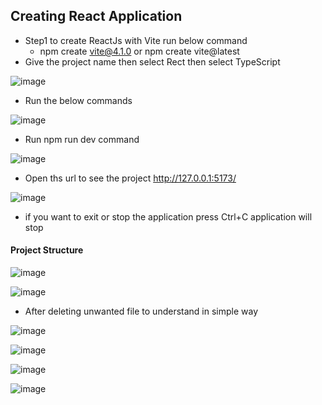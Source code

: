 ## Creating React Application 

* Step1 to create ReactJs with Vite run below command
    * npm create vite@4.1.0  or npm create vite@latest
* Give the project name then select Rect then select TypeScript

 ![image](https://github.com/veerrajukakarla434/2025-Front-End-Technology-Stack-Pilot-Project/assets/40323661/8783320e-2c4f-42fc-b05b-c3cd9eca027a)

* Run the below commands

![image](https://github.com/veerrajukakarla434/2025-Front-End-Technology-Stack-Pilot-Project/assets/40323661/345aeb81-f161-4cbd-9c82-52cd821805b5)

* Run npm run dev  command
  
![image](https://github.com/veerrajukakarla434/2025-Front-End-Technology-Stack-Pilot-Project/assets/40323661/c2d769a4-56ca-4066-a484-e6a170f42fd7)

 * Open ths url to see the project http://127.0.0.1:5173/

![image](https://github.com/veerrajukakarla434/2025-Front-End-Technology-Stack-Pilot-Project/assets/40323661/c0bb08a6-776f-4c34-9371-9ee8c927324b)

* if you want to exit or stop the application  press Ctrl+C application will stop
 
#### Project Structure 

![image](https://github.com/veerrajukakarla434/2025-Front-End-Technology-Stack-Pilot-Project/assets/40323661/cba679ac-2f40-411a-a6ec-50e2a3783e27)

![image](https://github.com/veerrajukakarla434/2025-Front-End-Technology-Stack-Pilot-Project/assets/40323661/9fe6e419-2b3d-4170-9219-568059be4f79)

* After deleting unwanted file to understand in simple way

![image](https://github.com/veerrajukakarla434/2025-Front-End-Technology-Stack-Pilot-Project/assets/40323661/e263edde-dfa9-4999-82dc-19d9cd395daf)

![image](https://github.com/veerrajukakarla434/2025-Front-End-Technology-Stack-Pilot-Project/assets/40323661/13fc06d5-6406-4d62-9c4d-224401280354)

![image](https://github.com/veerrajukakarla434/2025-Front-End-Technology-Stack-Pilot-Project/assets/40323661/e7f4fc06-5aa9-4e02-a1ad-7ca19705d7ca)

![image](https://github.com/veerrajukakarla434/2025-Front-End-Technology-Stack-Pilot-Project/assets/40323661/ec335f7d-6600-4591-a8de-19744d89b546)

